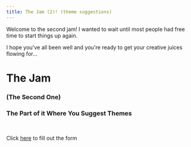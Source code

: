 ```yaml
---
title: The Jam (2)! (theme suggestions)
---
```


Welcome to the second jam! I wanted to wait until most people had free time to start things up again. 

I hope you've all been well and you're ready to get your creative juices flowing for...

# The Jam 
### (The Second One)

### The Part of it Where You Suggest Themes

<br>

Click [here](https://docs.google.com/forms/d/e/1FAIpQLSdLK6O5HMVEC2qdAewKFx9biBEiZGaDvcYGJq2QVfhe0TvKiw/viewform?usp=sf_link) to fill out the 
<span title='No not here. the part that says "here" ' display=inline>form</span> 